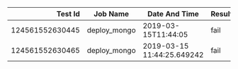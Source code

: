 |    Test Id    |  Job Name  |   Date And Time   |Result |
|--------------:|------------|-------------------|-------|
|124561552630445|deploy_mongo|2019-03-15T11:44:05|fail   |
|124561552630465|deploy_mongo|2019-03-15 11:44:25.649242|fail|
